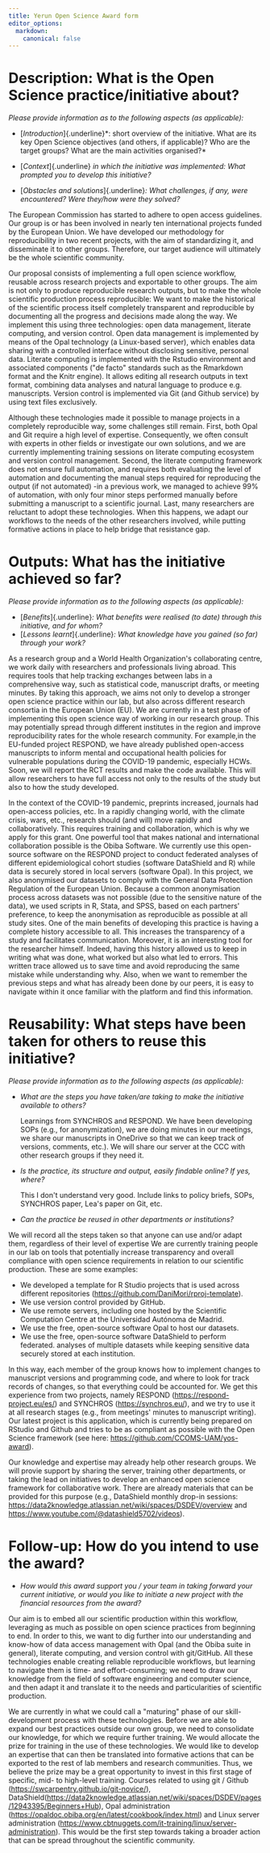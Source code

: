 ```yaml
---
title: Yerun Open Science Award form
editor_options:
  markdown:
    canonical: false
---
```


# Description: What is the Open Science practice/initiative about?

*Please provide information as to the following aspects (as applicable):*

-   [*Introduction*]{.underline}\*: short overview of the initiative. What are
    its key Open Science objectives (and others, if applicable)? Who are the
    target groups? What are the main activities organised?*

-   [*Context*]{.underline} *in which the initiative was implemented: What
    prompted you to develop this initiative?*

-   [*Obstacles and solutions*]{.underline}*: What challenges, if any, were
    encountered? Were they/how were they solved?*

The European Commission has started to adhere to open access guidelines. Our
group is or has been involved in nearly ten international projects funded by the
European Union. We have developed our methodology for reproducibility in two
recent projects, with the aim of standardizing it, and disseminate it to other
groups. Therefore, our target audience will ultimately be the whole scientific
community.

Our proposal consists of implementing a full open science workflow, reusable
across research projects and exportable to other groups. The aim is not only to
produce reproducible research outputs, but to make the whole scientific
production process reproducible: We want to make the historical of the
scientific process itself completely transparent and reproducible by documenting
all the progress and decisions made along the way. We implement this using three
technologies: open data management, literate computing, and version control.
Open data management is implemented by means of the Opal technology (a
Linux-based server), which enables data sharing with a controlled interface
without disclosing sensitive, personal data. Literate computing is implemented
with the Rstudio environment and associated components ("de facto" standards
such as the Rmarkdown format and the Knitr engine). It allows editing all
research outputs in text format, combining data analyses and natural language to
produce e.g. manuscripts. Version control is implemented via Git (and Github
service) by using text files exclusively.

Although these technologies made it possible to manage projects in a completely
reproducible way, some challenges still remain. First, both Opal and Git require
a high level of expertise. Consequently, we often consult with experts in other
fields or investigate our own solutions, and we are currently implementing
training sessions on literate computing ecosystem and version control
management. Second, the literate computing framework does not ensure full
automation, and requires both evaluating the level of automation and documenting
the manual steps required for reproducing the output (if not automated) -in a
previous work, we managed to achieve 99% of automation, with only four minor
steps performed manually before submitting a manuscript to a scientific journal.
Last, many researchers are reluctant to adopt these technologies. When this
happens, we adapt our workflows to the needs of the other researchers involved,
while putting formative actions in place to help bridge that resistance gap.

<!--# 374 words -->

# Outputs: What has the initiative achieved so far?

*Please provide information as to the following aspects (as applicable):*

-   [*Benefits*]{.underline}*: What benefits were realised (to date) through
    this initiative, and for whom?*
-   [*Lessons learnt*]{.underline}*: What knowledge have you gained (so far)
    through your work?*

As a research group and a World Health Organization's collaborating centre, we
work daily with researchers and professionals living abroad. This requires tools
that help tracking exchanges between labs in a comprehensive way, such as
statistical code, manuscript drafts, or meeting minutes. By taking this
approach, we aims not only to develop a stronger open science practice within
our lab, but also across different research consortia in the European Union
(EU). We are currently in a test phase of implementing this open science way of
working in our research group. This may potentially spread through different
institutes in the region and improve reproducibility rates for the whole
research community. For example,in the EU-funded project RESPOND, we have
already published open-access manuscripts to inform mental and occupational
health policies for vulnerable populations during the COVID-19 pandemic,
especially HCWs. Soon, we will report the RCT results and make the code
available. This will allow researchers to have full access not only to the
results of the study but also to how the study developed.

In the context of the COVID-19 pandemic, preprints increased, journals had
open-access policies, etc. In a rapidly changing world, with the climate crisis,
wars, etc., research should (and will) move rapidly and collaboratively. This
requires training and collaboration, which is why we apply for this grant. One
powerful tool that makes national and international collaboration possible is
the Obiba Software. We currently use this open-source software on the RESPOND
project to conduct federated analyses of different epidemiological cohort
studies (software DataShield and R) while data is securely stored in local
servers (software Opal). In this project, we also anonymised our datasets to
comply with the General Data Protection Regulation of the European Union.
Because a common anonymisation process across datasets was not possible (due to
the sensitive nature of the data), we used scripts in R, Stata, and SPSS, based
on each partners' preference, to keep the anonymisation as reproducible as
possible at all study sites. One of the main benefits of developing this
practice is having a complete history accessible to all. This increases the
transparency of a study and facilitates communication. Moreover, it is an
interesting tool for the researcher himself. Indeed, having this history allowed
us to keep in writing what was done, what worked but also what led to errors.
This written trace allowed us to save time and avoid reproducing the same
mistake while understanding why. Also, when we want to remember the previous
steps and what has already been done by our peers, it is easy to navigate within
it once familiar with the platform and find this information.

<!--# 327 words -->

# Reusability: What steps have been taken for others to reuse this initiative?

*Please provide information as to the following aspects (as applicable):*

-   *What are the steps you have taken/are taking to make the initiative
    available to others?*

    Learnings from SYNCHROS and RESPOND. We have been developing SOPs (e.g., for
    anonymization), we are doing minutes in our meetings, we share our
    manuscripts in OneDrive so that we can keep track of versions, comments,
    etc.). We will share our server at the CCC with other research groups if
    they need it.

-   *Is the practice, its structure and output, easily findable online? If yes,
    where?*

    This I don't understand very good. Include links to policy briefs, SOPs,
    SYNCHROS paper, Lea's paper on Git, etc.

-   *Can the practice be reused in other departments or institutions?*

We will record all the steps taken so that anyone can use and/or adapt them,
regardless of their level of expertise We are currently training people in our
lab on tools that potentially increase transparency and overall compliance with
open science requirements in relation to our scientific production. These are
some examples:

-   We developed a template for R Studio projects that is used across different
    repositories (https://github.com/DaniMori/rproj-template).
-   We use version control provided by GitHub.
-   We use remote servers, including one hosted by the Scientific Computation
    Centre at the Universidad Autónoma de Madrid.
-   We use the free, open-source software Opal to host our datasets.
-   We use the free, open-source software DataShield to perform federated.
    analyses of multiple datasets while keeping sensitive data securely stored
    at each institution.

In this way, each member of the group knows how to implement changes to
manuscript versions and programming code, and where to look for track records of
changes, so that everything could be accounted for. We get this experience from
two projects, namely RESPOND (https://respond-project.eu/es/) and SYNCHROS
(https://synchros.eu/), and we try to use it at all research stages (e.g.,
from meetings' minutes to manuscript writing). Our latest project is this
application, which is currently being prepared on RStudio and Github and tries
to be as compliant as possible with the Open Science framework (see here:
https://github.com/CCOMS-UAM/yos-award).

Our knowledge and expertise may already help other research groups. We will
provie support by sharing the server, training other departments, or taking the
lead on initiatives to develop an enhanced open science framework for
collaborative work. There are already materials that can be provided for this
purpose (e.g., DataShield monthly drop-in sessions:
https://data2knowledge.atlassian.net/wiki/spaces/DSDEV/overview and
https://www.youtube.com/@datashield5702/videos).

<!--# 280 words -->

# Follow-up: How do you intend to use the award?

-   *How would this award support you / your team in taking forward your current
    initiative, or would you like to initiate a new project with the financial
    resources from the award?*

Our aim is to embed all our scientific production within this workflow,
leveraging as much as possible on open science practices from beginning to end.
In order to this, we want to dig further into our understanding and know-how of
data access management with Opal (and the Obiba suite in general), literate
computing, and version control with git/GitHub. All these technologies enable
creating reliable reproducible workflows, but learning to navigate them is time-
and effort-consuming; we need to draw our knowledge from the field of software
engineering and computer science, and then adapt it and translate it to the
needs and particularities of scientific production.

We are currently in what we could call a "maturing" phase of our
skill-development process with these technologies. Before we are able to expand
our best practices outside our own group, we need to consolidate our knowledge,
for which we require further training. We would allocate the prize for training
in the use of these technologies. We would like to develop an expertise that can
then be translated into formative actions that can be exported to the rest of
lab members and research communities. Thus, we believe the prize may be a great
opportunity to invest in this first stage of specific, mid- to high-level
training. Courses related to using git / Github
(<https://swcarpentry.github.io/git-novice/>),
DataShield(<https://data2knowledge.atlassian.net/wiki/spaces/DSDEV/pages/12943395/Beginners+Hub>),
Opal administration (<https://opaldoc.obiba.org/en/latest/cookbook/index.html>)
and Linux server administration
(<https://www.cbtnuggets.com/it-training/linux/server-administration>). This
would be the first step towards taking a broader action that can be spread
throughout the scientific community.

<!--# 260 words -->
